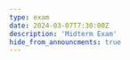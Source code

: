 ```yaml
---
type: exam
date: 2024-03-07T7:30:00Z
description: 'Midterm Exam'
hide_from_announcments: true
---
```

